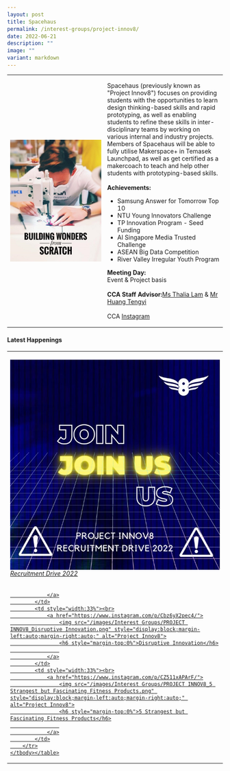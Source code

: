 ```yaml
---
layout: post
title: Spacehaus
permalink: /interest-groups/project-innov8/
date: 2022-06-21
description: ""
image: ""
variant: markdown
---
```

<div>
    <table>
        <tbody><tr>
            <td style="width:45%"><img src="/images/CCA-projectinnov8.png" style="display:block;margin-left:auto;margin-right:auto;" alt="Project Innov8"></td>
            <td>
                <p>
                    Spacehaus (previously known as "Project Innov8") focuses on providing students with the opportunities to learn design thinking-based skills and rapid prototyping, as well as enabling students to refine these skills in inter-disciplinary teams by working on various internal and industry projects. Members of Spacehaus will be able to fully utilise Makerspace+ in Temasek Launchpad, as well as get certified as a makercoach to teach and help other students with prototyping-based skills.            <br>
                    <br>
                    <b>Achievements:</b><br>
                </p>
                <ul>
                    <li>Samsung Answer for Tomorrow Top 10</li>
                    <li>NTU Young Innovators Challenge</li>
                    <li>TP Innovation Program - Seed Funding</li>
                    <li>AI Singapore Media Trusted Challenge</li>
                    <li>ASEAN Big Data Competition</li>
                    <li>River Valley Irregular Youth Program </li>
                </ul>
                <p>
                    <b>Meeting Day:</b><br>
                    Event &amp; Project basis<br>
                    <br>
                    <b>CCA Staff Advisor:</b><a href="mailto:Thalia_Lam@tp.edu.sg">Ms Thalia Lam</a> &amp; <a href="mailto:Huang_Tengyi@tp.edu.sg">Mr Huang Tengyi</a><br>
                    <br>
                    CCA <a href="https://www.instagram.com/projectinnov8/">Instagram</a>
                </p>
            </td>
        </tr>
    </tbody></table>
</div>

#### Latest Happenings

<div>
    <table>
        <tbody><tr>
            <td style="width:33%"><br>
                <a href="https://www.instagram.com/p/Ccm5x2VJnqJ/">
                    <img src="/images/Interest Groups/PROJECT INNOV8_Recruitment Drive 2022.png" style="display:block;margin-left:auto;margin-right:auto;" alt="Project Innov8">
                    <h6 style="margin-top:0%">Recruitment Drive 2022</h6>
                    
                </a>
            </td>
            <td style="width:33%"><br>
                <a href="https://www.instagram.com/p/Cbz6yX2pec4/">
                    <img src="/images/Interest Groups/PROJECT INNOV8_Disruptive Innovation.png" style="display:block;margin-left:auto;margin-right:auto;" alt="Project Innov8">
                    <h6 style="margin-top:0%">Disruptive Innovation</h6>
                    
                </a>
            </td>
            <td style="width:33%"><br>
                <a href="https://www.instagram.com/p/CZ511xAPArF/">
                    <img src="/images/Interest Groups/PROJECT INNOV8_5 Strangest but Fascinating Fitness Products.png" style="display:block;margin-left:auto;margin-right:auto;" alt="Project Innov8">
                    <h6 style="margin-top:0%">5 Strangest but Fascinating Fitness Products</h6>
                    
                </a>
            </td>
        </tr>
    </tbody></table>
</div>